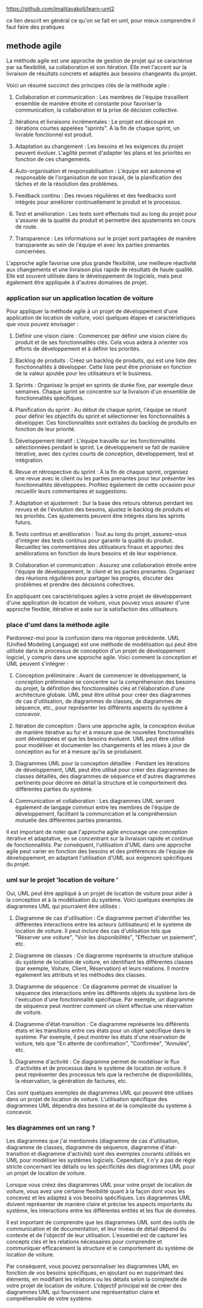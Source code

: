https://github.com/imalitavakoli/learn-uml2


ce lien descrit  en général ce qu'on se fait en uml, pour mieux comprendre il faut faire des pratiques 


## methode agile 

La méthode agile est une approche de gestion de projet qui se caractérise par sa flexibilité, sa collaboration et son itération. Elle met l'accent sur la livraison de résultats concrets et adaptés aux besoins changeants du projet.

Voici un résumé succinct des principes clés de la méthode agile :

1. Collaboration et communication : Les membres de l'équipe travaillent ensemble de manière étroite et constante pour favoriser la communication, la collaboration et la prise de décision collective.
    
2. Itérations et livraisons incrémentales : Le projet est découpé en itérations courtes appelées "sprints". À la fin de chaque sprint, un livrable fonctionnel est produit.
    
3. Adaptation au changement : Les besoins et les exigences du projet peuvent évoluer. L'agilité permet d'adapter les plans et les priorités en fonction de ces changements.
    
4. Auto-organisation et responsabilisation : L'équipe est autonome et responsable de l'organisation de son travail, de la planification des tâches et de la résolution des problèmes.
    
5. Feedback continu : Des revues régulières et des feedbacks sont intégrés pour améliorer continuellement le produit et le processus.
    
6. Test et amélioration : Les tests sont effectués tout au long du projet pour s'assurer de la qualité du produit et permettre des ajustements en cours de route.
    
7. Transparence : Les informations sur le projet sont partagées de manière transparente au sein de l'équipe et avec les parties prenantes concernées.
    

L'approche agile favorise une plus grande flexibilité, une meilleure réactivité aux changements et une livraison plus rapide de résultats de haute qualité. Elle est souvent utilisée dans le développement de logiciels, mais peut également être appliquée à d'autres domaines de projet.

### application sur un application location de voiture 

Pour appliquer la méthode agile à un projet de développement d'une application de location de voiture, voici quelques étapes et caractéristiques que vous pouvez envisager :

1. Définir une vision claire : Commencez par définir une vision claire du produit et de ses fonctionnalités clés. Cela vous aidera à orienter vos efforts de développement et à définir les priorités.
    
2. Backlog de produits : Créez un backlog de produits, qui est une liste des fonctionnalités à développer. Cette liste peut être priorisée en fonction de la valeur ajoutée pour les utilisateurs et le business.
    
3. Sprints : Organisez le projet en sprints de durée fixe, par exemple deux semaines. Chaque sprint se concentre sur la livraison d'un ensemble de fonctionnalités spécifiques.
    
4. Planification du sprint : Au début de chaque sprint, l'équipe se réunit pour définir les objectifs du sprint et sélectionner les fonctionnalités à développer. Ces fonctionnalités sont extraites du backlog de produits en fonction de leur priorité.
    
5. Développement itératif : L'équipe travaille sur les fonctionnalités sélectionnées pendant le sprint. Le développement se fait de manière itérative, avec des cycles courts de conception, développement, test et intégration.
    
6. Revue et rétrospective du sprint : À la fin de chaque sprint, organisez une revue avec le client ou les parties prenantes pour leur présenter les fonctionnalités développées. Profitez également de cette occasion pour recueillir leurs commentaires et suggestions.
    
7. Adaptation et ajustement : Sur la base des retours obtenus pendant les revues et de l'évolution des besoins, ajustez le backlog de produits et les priorités. Ces ajustements peuvent être intégrés dans les sprints futurs.
    
8. Tests continus et amélioration : Tout au long du projet, assurez-vous d'intégrer des tests continus pour garantir la qualité du produit. Recueillez les commentaires des utilisateurs finaux et apportez des améliorations en fonction de leurs besoins et de leur expérience.
    
9. Collaboration et communication : Assurez une collaboration étroite entre l'équipe de développement, le client et les parties prenantes. Organisez des réunions régulières pour partager les progrès, discuter des problèmes et prendre des décisions collectives.
    

En appliquant ces caractéristiques agiles à votre projet de développement d'une application de location de voiture, vous pouvez vous assurer d'une approche flexible, itérative et axée sur la satisfaction des utilisateurs.

### place d'uml dans la méthode agile 

Pardonnez-moi pour la confusion dans ma réponse précédente. UML (Unified Modeling Language) est une méthode de modélisation qui peut être utilisée dans le processus de conception d'un projet de développement logiciel, y compris dans une approche agile. Voici comment la conception et UML peuvent s'intégrer :

1. Conception préliminaire : Avant de commencer le développement, la conception préliminaire se concentre sur la compréhension des besoins du projet, la définition des fonctionnalités clés et l'élaboration d'une architecture globale. UML peut être utilisé pour créer des diagrammes de cas d'utilisation, de diagrammes de classes, de diagrammes de séquence, etc., pour représenter les différents aspects du système à concevoir.
    
2. Itération de conception : Dans une approche agile, la conception évolue de manière itérative au fur et à mesure que de nouvelles fonctionnalités sont développées et que les besoins évoluent. UML peut être utilisé pour modéliser et documenter les changements et les mises à jour de conception au fur et à mesure qu'ils se produisent.
    
3. Diagrammes UML pour la conception détaillée : Pendant les itérations de développement, UML peut être utilisé pour créer des diagrammes de classes détaillés, des diagrammes de séquence et d'autres diagrammes pertinents pour décrire en détail la structure et le comportement des différentes parties du système.
    
4. Communication et collaboration : Les diagrammes UML servent également de langage commun entre les membres de l'équipe de développement, facilitant la communication et la compréhension mutuelle des différentes parties prenantes.
    

Il est important de noter que l'approche agile encourage une conception itérative et adaptative, en se concentrant sur la livraison rapide et continue de fonctionnalités. Par conséquent, l'utilisation d'UML dans une approche agile peut varier en fonction des besoins et des préférences de l'équipe de développement, en adaptant l'utilisation d'UML aux exigences spécifiques du projet.

### uml sur le projet 'location de voiture '

Oui, UML peut être appliqué à un projet de location de voiture pour aider à la conception et à la modélisation du système. Voici quelques exemples de diagrammes UML qui pourraient être utilisés :

1. Diagramme de cas d'utilisation : Ce diagramme permet d'identifier les différentes interactions entre les acteurs (utilisateurs) et le système de location de voiture. Il peut inclure des cas d'utilisation tels que "Réserver une voiture", "Voir les disponibilités", "Effectuer un paiement", etc.
    
2. Diagramme de classes : Ce diagramme représente la structure statique du système de location de voiture, en identifiant les différentes classes (par exemple, Voiture, Client, Réservation) et leurs relations. Il montre également les attributs et les méthodes des classes.
    
3. Diagramme de séquence : Ce diagramme permet de visualiser la séquence des interactions entre les différents objets du système lors de l'exécution d'une fonctionnalité spécifique. Par exemple, un diagramme de séquence peut montrer comment un client effectue une réservation de voiture.
    
4. Diagramme d'état-transition : Ce diagramme représente les différents états et les transitions entre ces états pour un objet spécifique dans le système. Par exemple, il peut montrer les états d'une réservation de voiture, tels que "En attente de confirmation", "Confirmée", "Annulée", etc.
    
5. Diagramme d'activité : Ce diagramme permet de modéliser le flux d'activités et de processus dans le système de location de voiture. Il peut représenter des processus tels que la recherche de disponibilités, la réservation, la génération de factures, etc.
    

Ces sont quelques exemples de diagrammes UML qui peuvent être utilisés dans un projet de location de voiture. L'utilisation spécifique des diagrammes UML dépendra des besoins et de la complexité du système à concevoir.

### les diagrammes ont un rang ? 

Les diagrammes que j'ai mentionnés (diagramme de cas d'utilisation, diagramme de classes, diagramme de séquence, diagramme d'état-transition et diagramme d'activité) sont des exemples courants utilisés en UML pour modéliser les systèmes logiciels. Cependant, il n'y a pas de règle stricte concernant les détails ou les spécificités des diagrammes UML pour un projet de location de voiture.

Lorsque vous créez des diagrammes UML pour votre projet de location de voiture, vous avez une certaine flexibilité quant à la façon dont vous les concevez et les adaptez à vos besoins spécifiques. Les diagrammes UML doivent représenter de manière claire et précise les aspects importants du système, les interactions entre les différentes entités et les flux de données.

Il est important de comprendre que les diagrammes UML sont des outils de communication et de documentation, et leur niveau de détail dépend du contexte et de l'objectif de leur utilisation. L'essentiel est de capturer les concepts clés et les relations nécessaires pour comprendre et communiquer efficacement la structure et le comportement du système de location de voiture.

Par conséquent, vous pouvez personnaliser les diagrammes UML en fonction de vos besoins spécifiques, en ajoutant ou en supprimant des éléments, en modifiant les relations ou les détails selon la complexité de votre projet de location de voiture. L'objectif principal est de créer des diagrammes UML qui fournissent une représentation claire et compréhensible de votre système.